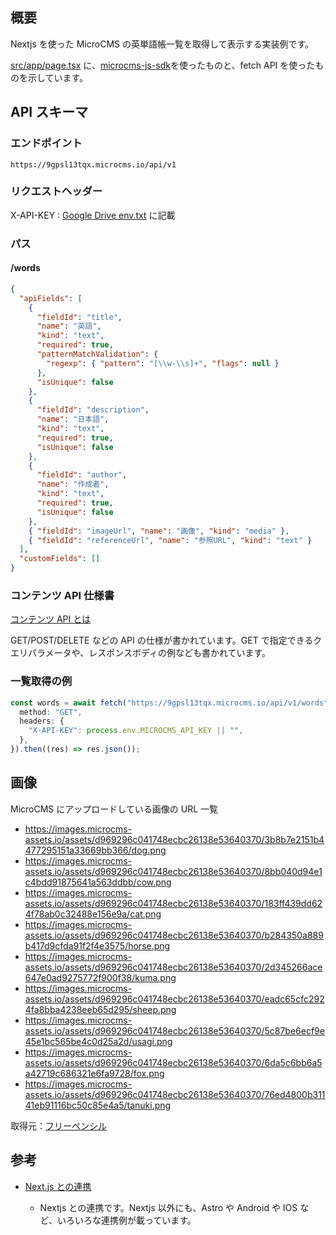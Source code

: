 ## 概要

Nextjs を使った MicroCMS の英単語帳一覧を取得して表示する実装例です。

[src/app/page.tsx](https://github.com/aDaisukeHirano/english-word-book-template/blob/main/src/app/page.tsx) に、[microcms-js-sdk](https://github.com/microcmsio/microcms-js-sdk)を使ったものと、fetch API を使ったものを示しています。

## API スキーマ

### エンドポイント

`https://9gpsl13tqx.microcms.io/api/v1`

### リクエストヘッダー

X-API-KEY : [Google Drive env.txt](https://drive.google.com/file/d/1PBD6uHqUM7aKGSBImxpjqzrCZjVyW8iW/view?usp=drive_link) に記載

### パス

#### /words

```json
{
  "apiFields": [
    {
      "fieldId": "title",
      "name": "英語",
      "kind": "text",
      "required": true,
      "patternMatchValidation": {
        "regexp": { "pattern": "[\\w-\\s]+", "flags": null }
      },
      "isUnique": false
    },
    {
      "fieldId": "description",
      "name": "日本語",
      "kind": "text",
      "required": true,
      "isUnique": false
    },
    {
      "fieldId": "author",
      "name": "作成者",
      "kind": "text",
      "required": true,
      "isUnique": false
    },
    { "fieldId": "imageUrl", "name": "画像", "kind": "media" },
    { "fieldId": "referenceUrl", "name": "参照URL", "kind": "text" }
  ],
  "customFields": []
}
```

### コンテンツ API 仕様書

[コンテンツ API とは](https://document.microcms.io/content-api/introduction)

GET/POST/DELETE などの API の仕様が書かれています。GET で指定できるクエリパラメータや、レスポンスボディの例なども書かれています。

### 一覧取得の例

```ts
const words = await fetch("https://9gpsl13tqx.microcms.io/api/v1/words", {
  method: "GET",
  headers: {
    "X-API-KEY": process.env.MICROCMS_API_KEY || "",
  },
}).then((res) => res.json());
```

## 画像

MicroCMS にアップロードしている画像の URL 一覧

- https://images.microcms-assets.io/assets/d969296c041748ecbc26138e53640370/3b8b7e2151b4477295151a33669bb366/dog.png
- https://images.microcms-assets.io/assets/d969296c041748ecbc26138e53640370/8bb040d94e1c4bdd91875641a563ddbb/cow.png
- https://images.microcms-assets.io/assets/d969296c041748ecbc26138e53640370/183ff439dd624f78ab0c32488e156e9a/cat.png
- https://images.microcms-assets.io/assets/d969296c041748ecbc26138e53640370/b284350a889b417d9cfda91f2f4e3575/horse.png
- https://images.microcms-assets.io/assets/d969296c041748ecbc26138e53640370/2d345266ace647e0ad9275772f900f38/kuma.png
- https://images.microcms-assets.io/assets/d969296c041748ecbc26138e53640370/eadc65cfc2924fa8bba4238eeb65d295/sheep.png
- https://images.microcms-assets.io/assets/d969296c041748ecbc26138e53640370/5c87be6ecf9e45e1bc565be4c0d25a2d/usagi.png
- https://images.microcms-assets.io/assets/d969296c041748ecbc26138e53640370/6da5c6bb6a5a42719c686321e6fa9728/fox.png
- https://images.microcms-assets.io/assets/d969296c041748ecbc26138e53640370/76ed4800b31141eb91116bc50c85e4a5/tanuki.png

取得元：[フリーペンシル](https://iconbu.com/)

## 参考

- [Next.js との連携](https://document.microcms.io/tutorial/next/next-top)

  - Nextjs との連携です。Nextjs 以外にも、Astro や Android や IOS など、いろいろな連携例が載っています。
